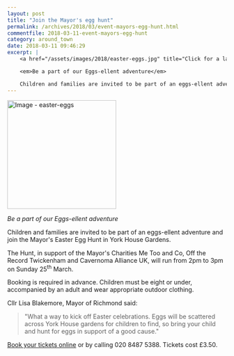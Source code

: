 ```yaml
---
layout: post
title: "Join the Mayor's egg hunt"
permalink: /archives/2018/03/event-mayors-egg-hunt.html
commentfile: 2018-03-11-event-mayors-egg-hunt
category: around_town
date: 2018-03-11 09:46:29
excerpt: |
    <a href="/assets/images/2018/easter-eggs.jpg" title="Click for a larger image"><img src="/assets/images/2018/easter-eggs-thumb.jpg" width="150" alt="Image - easter-eggs"  class="photo right"/></a>

    <em>Be a part of our Eggs-ellent adventure</em>

    Children and families are invited to be part of an eggs-ellent adventure and join the Mayor's Easter Egg Hunt in York House Gardens from 2pm to 3pm on Sunday 25<sup>th</sup> March.
---
```


<a href="/assets/images/2018/easter-eggs.jpg" title="Click for a larger image"><img src="/assets/images/2018/easter-eggs-thumb.jpg" width="250" alt="Image - easter-eggs"  class="photo right"/></a>

*Be a part of our Eggs-ellent adventure*

Children and families are invited to be part of an eggs-ellent adventure and join the Mayor's Easter Egg Hunt in York House Gardens.

The Hunt, in support of the Mayor's Charities Me Too and Co, Off the Record Twickenham and Cavernoma Alliance UK, will run from 2pm to 3pm on Sunday 25<sup>th</sup> March.

Booking is required in advance. Children must be eight or under, accompanied by an adult and wear appropriate outdoor clothing.

Cllr Lisa Blakemore, Mayor of Richmond said:

> "What a way to kick off Easter celebrations. Eggs will be scattered across York House gardens for children to find, so bring your child and hunt for eggs in support of a good cause."

[Book your tickets online](http://www.richmond.gov.uk/mayors_charities) or by calling 020 8487 5388. Tickets cost &pound;3.50.
